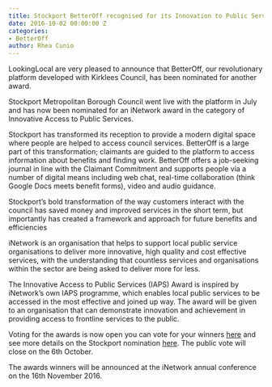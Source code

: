 ```yaml
---
title: Stockport BetterOff recognised for its Innovation to Public Service by iNetwork
date: 2016-10-02 00:00:00 Z
categories:
- BetterOff
author: Rhea Cunio
---
```


LookingLocal are very pleased to announce that BetterOff, our revolutionary platform developed with Kirklees Council, has been nominated for another award.

Stockport Metropolitan Borough Council went live with the platform in July and has now been nominated for an iNetwork award in the category of Innovative Access to Public Services.

Stockport has transformed its reception to provide a modern digital space where people are helped to access council services. BetterOff is a large part of this transformation; claimants are guided to the platform to access information about benefits and finding work. BetterOff offers a job-seeking journal in line with the Claimant Commitment and supports people via a number of digital means including web chat, real-time collaboration (think Google Docs meets benefit forms), video and audio guidance.
 
Stockport’s bold transformation of the way customers interact with the council has saved money and improved services in the short term, but importantly has created a framework and approach for future benefits and efficiencies
 
iNetwork is an organisation that helps to support local public service organisations to deliver more innovative, high quality and cost effective services, with the understanding that countless services and organisations within the sector are being asked to deliver more for less.
 
The Innovative Access to Public Services (IAPS) Award is inspired by iNetwork’s own IAPS programme, which enables local public services to be accessed in the most effective and joined up way. The award will be given to an organisation that can demonstrate innovation and achievement in providing access to frontline services to the public.
 
Voting for the awards is now open you can vote for your winners [here](http://annualconference.i-network.org.uk/vote/) and see more details on the Stockport nomination [here](http://annualconference.i-network.org.uk/stockport-digital-advice/). The public vote will close on the 6th October.
 
The awards winners will be announced at the iNetwork annual conference on the 16th November 2016.